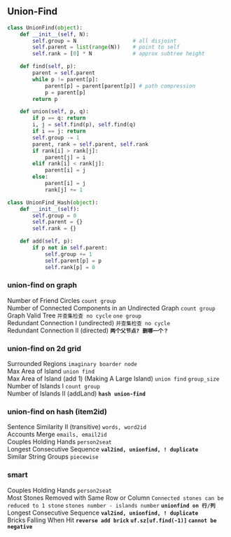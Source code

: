 ## Union-Find

``` python
class UnionFind(object):
    def __init__(self, N):
        self.group = N                  # all disjoint
        self.parent = list(range(N))    # point to self
        self.rank = [0] * N             # approx subtree height

    def find(self, p):
        parent = self.parent
        while p != parent[p]:
            parent[p] = parent[parent[p]] # path compression
            p = parent[p]
        return p

    def union(self, p, q):
        if p == q: return
        i, j = self.find(p), self.find(q)
        if i == j: return
        self.group -= 1
        parent, rank = self.parent, self.rank
        if rank[i] > rank[j]:
            parent[j] = i
        elif rank[i] < rank[j]:
            parent[i] = j
        else:
            parent[i] = j
            rank[j] += 1

class UnionFind_Hash(object):
    def __init__(self):
        self.group = 0
        self.parent = {}
        self.rank = {}

    def add(self, p):
        if p not in self.parent:
	        self.group += 1
	        self.parent[p] = p
	        self.rank[p] = 0
```


### union-find on graph

Number of Friend Circles `count group`   
Number of Connected Components in an Undirected Graph `count group`    
Graph Valid Tree `并查集检查 no cycle` `one group`    
Redundant Connection I (undirected) `并查集检查 no cycle`     
Redundant Connection II (directed) **`两个父节点? 删哪一个？`**     


### union-find on 2d grid
Surrounded Regions `imaginary boarder node`      
Max Area of Island `union find`     
Max Area of Island (add 1) (Making A Large Island) `union find` `group_size`    
Number of Islands I `count group`     
Number of Islands II (addLand) **`hash union-find`**    


### union-find on hash (item2id)
Sentence Similarity II (transitive) `words, word2id`    
Accounts Merge `emails, email2id`      
Couples Holding Hands `person2seat`       
Longest Consecutive Sequence **`val2ind, unionfind, ! duplicate`**        
Similar String Groups `piecewise`   


### smart
Couples Holding Hands `person2seat`       
Most Stones Removed with Same Row or Column  `Connected stones can be reduced to 1 stone` `stones number - islands number` **`unionfind on 行/列`**         
Longest Consecutive Sequence **`val2ind, unionfind, ! duplicate`**        
Bricks Falling When Hit **`reverse add brick` `uf.sz[uf.find(-1)]` `cannot be negative`**              
